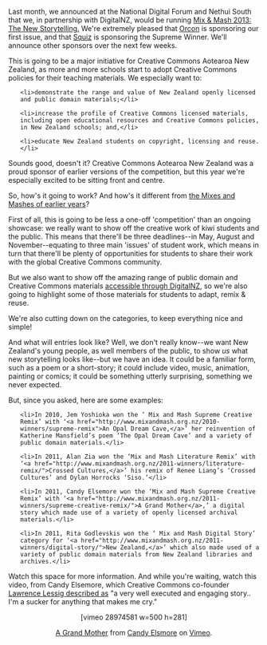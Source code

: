 <html><body><p>Last month, we announced at the National Digital Forum and Nethui South that we, in partnership with DigitalNZ, would be running <a href="http://www.mixandmash.org.nz/">Mix &amp; Mash 2013: The New Storytelling.</a> We're extremely pleased that <a href="http://www.orcon.net.nz/">Orcon</a> is sponsoring our first issue, and that <a href="http://www.squiz.co.nz/">Squiz</a> is sponsoring the Supreme Winner. We'll announce other sponsors over the next few weeks.



This is going to be a major initiative for Creative Commons Aotearoa New Zealand, as more and more schools start to adopt Creative Commons policies for their teaching materials. We especially want to:

</p><ul>

	<li>demonstrate the range and value of New Zealand openly licensed and public domain materials;</li>

	<li>increase the profile of Creative Commons licensed materials, including open educational resources and Creative Commons policies, in New Zealand schools; and,</li>

	<li>educate New Zealand students on copyright, licensing and reuse.</li>

</ul>

Sounds good, doesn't it? Creative Commons Aotearoa New Zealand was a proud sponsor of earlier versions of the competition, but this year we're especially excited to be sitting front and centre.



So, how's it going to work? And how's it different from <a href="http://www.mixandmash.org.nz/2010-winners/" target="_blank">the Mixes and Mashes of earlier years</a>?



First of all, this is going to be less a one-off 'competition' than an ongoing showcase: we really want to show off the creative work of kiwi students and the public. This means that there'll be three deadlines--in May, August and November--equating to three main 'issues' of student work, which means in turn that there'll be plenty of opportunities for students to share their work with the global Creative Commons community.



But we also want to show off the amazing range of public domain and Creative Commons materials <a href="http://www.digitalnz.org/" target="_blank">accessible through DigitalNZ</a>, so we're also going to highlight some of those materials for students to adapt, remix &amp; reuse.



We're also cutting down on the categories, to keep everything nice and simple!



And what will entries look like? Well, we don't really know--we want New Zealand's young people, as well members of the public, to show <em>us</em> what new storytelling looks like--but we have an idea. It could be a familiar form, such as a poem or a short-story; it could include video, music, animation, painting or comics; it could be something utterly surprising, something we never expected.



But, since you asked, here are some examples:

<ul>

	<li>In 2010, Jem Yoshioka won the ‘ Mix and Mash Supreme Creative Remix’ with ‘<a href="http://www.mixandmash.org.nz/2010-winners/supreme-remix">An Opal Dream Cave,</a>’ her reinvention of Katherine Mansfield’s poem ‘The Opal Dream Cave’ and a variety of public domain materials.</li>

	<li>In 2011, Alan Zia won the ‘Mix and Mash Literature Remix’ with ‘<a href="http://www.mixandmash.org.nz/2011-winners/literature-remix/">Crossed Cultures,</a>’ his remix of Renee Liang’s ‘Crossed Cultures’ and Dylan Horrocks ‘Siso.’</li>

	<li>In 2011, Candy Elsemore won the ‘Mix and Mash Supreme Creative Remix’ with ‘<a href="http://www.mixandmash.org.nz/2011-winners/supreme-creative-remix/">A Grand Mother</a>,’ a digital story which made use of a variety of openly licensed archival materials.</li>

	<li>In 2011, Rita Godlevskis won the ‘ Mix and Mash Digital Story’ category for ‘<a href="http://www.mixandmash.org.nz/2011-winners/digital-story/">New Zealand,</a>’ which also made used of a variety of public domain materials from New Zealand libraries and archives.</li>

</ul>

Watch this space for more information. And while you're waiting, watch this video, from Candy Elsemore, which Creative Commons co-founder <a href="http://www.mixandmash.org.nz/2011-winners/supreme-creative-remix/" target="_blank">Lawrence Lessig described as</a> "a very well executed and engaging story.. I'm a sucker for anything that makes me cry."

<p style="text-align:center;">[vimeo 28974581 w=500 h=281]</p>

<p style="text-align:center;"><a href="http://vimeo.com/28974581">A Grand Mother</a> from <a href="http://vimeo.com/user8497768">Candy Elsmore</a> on <a href="http://vimeo.com">Vimeo</a>.</p></body></html>